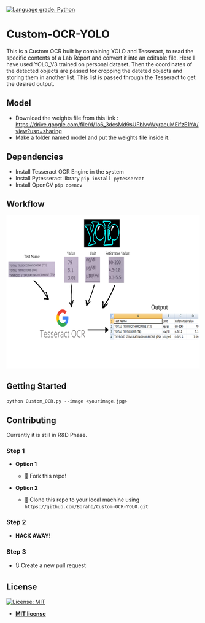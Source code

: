 [![Language grade: Python](https://img.shields.io/lgtm/grade/python/g/Borahb/Custom-OCR-YOLO.svg?logo=lgtm&logoWidth=18)](https://lgtm.com/projects/g/Borahb/Custom-OCR-YOLO/context:python)
# Custom-OCR-YOLO

This is a Custom OCR built by combining YOLO and Tesseract, to read the specific contents of a Lab Report and convert it into an editable file.
Here I have used YOLO_V3 trained on personal dataset. Then the coordinates of the detected objects are passed for cropping the deteted objects and storing them in another list. This list is passed through the Tesseract to get the desired output.

## Model
- Download the weights file from this link : https://drive.google.com/file/d/1o6_3dcsMd9sUFblvyWyraeuMEifzE1YA/view?usp=sharing
- Make a folder named model and put the weights file inside it.

## Dependencies
- Install Tesseract OCR Engine in the system
- Install Pytesseract library ` pip install pytessercat `
- Install OpenCV ` pip opencv `

## Workflow


   <img src = "asset/workflow.png" height = 400, width = 700>

## Getting Started

`python Custom_OCR.py --image <yourimage.jpg>`

## Contributing
Currently it is still in R&D Phase.

### Step 1

- **Option 1**
    - 🍴 Fork this repo!

- **Option 2**
    - 👯 Clone this repo to your local machine using `https://github.com/Borahb/Custom-OCR-YOLO.git`

### Step 2

- **HACK AWAY!** 

### Step 3

- 🔃 Create a new pull request 

## License

[![License: MIT](https://img.shields.io/badge/License-MIT-yellow.svg)](https://opensource.org/licenses/MIT)
- **[MIT license](http://opensource.org/licenses/mit-license.php)**
